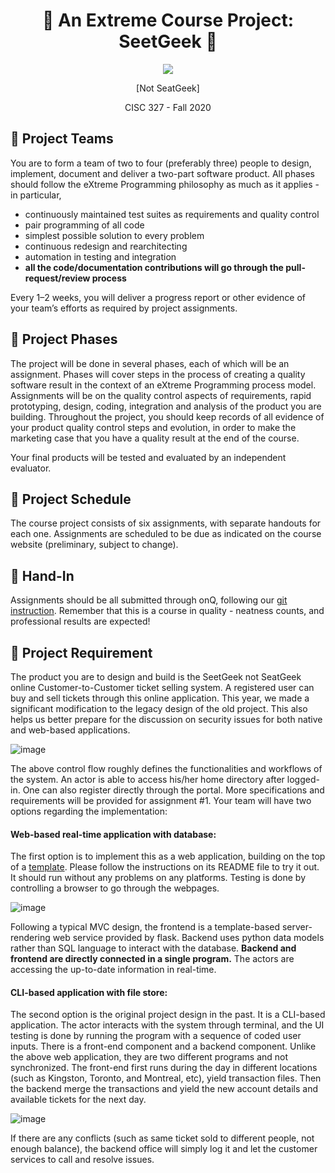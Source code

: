 <h1 align='center'>🍿 An Extreme Course Project: SeetGeek 🍿</h1>
<p align='center'>
<img src="https://lh3.googleusercontent.com/proxy/oNhb9FtBwglurZr9_Yg3YayuLGIiyFqxZq0x8Tx2IR4l84s8ifMVlB_oOWpNAYZm3TLkN3Dm2XK20zOpYgKdXkt4SbyAIJkvjc3WbV9_Y3vyPf5z_F98RJNRkcAwGII5VK3AN43jNlgvcO-moM9Tb7kgLbuzKiTnTOZZQXhfKzLoXt3kmqoM38BUuoZu9dgNbxYl"></img>
</p>
<p align='center'>[Not SeatGeek]</p>
<p align='center'>CISC 327  -  Fall 2020</p>


## 💺 Project Teams

You are to form a team of two to four (preferably three) people to design, implement, document and deliver a two-part software product.  All phases should follow the eXtreme Programming philosophy as much as it applies - in particular, 

- continuously maintained test suites as requirements and quality control
- pair programming of all code
- simplest possible solution to every problem
- continuous redesign and rearchitecting
- automation in testing and integration
- **all the code/documentation contributions will go through the pull-request/review process**

Every 1–2 weeks, you will deliver a progress report or other evidence of your team’s efforts as required by project assignments.


## 💺 Project Phases

The project will be done in several phases, each of which will be an assignment. Phases will cover steps in the process of creating a quality software result in the context of an eXtreme Programming process model.
Assignments will be on the quality control aspects of requirements, rapid prototyping, design, coding, integration and analysis of the product you are building. 
Throughout the project, you should keep records of all evidence of your product quality control steps and evolution, in order to make the marketing case that you have a quality result at the end of the course.

Your final products will be tested and evaluated by an independent evaluator.

## 💺 Project Schedule

The course project consists of six assignments, with separate handouts for each one.
Assignments are scheduled to be due as indicated on the course website (preliminary, subject to change).

## 💺 Hand-In

Assignments should be all submitted through onQ, following our [git instruction](https://github.com/CISC-CMPE-327/Information/blob/master/github_basics.md).
Remember that this is a course in quality - neatness counts, and professional results are expected!


## 💺 Project Requirement

The product you are to design and build is the SeetGeek not SeatGeek online Customer-to-Customer ticket selling system.
A registered user can buy and sell tickets through this online application.
This year, we made a significant modification to the legacy design of the old project. 
This also helps us better prepare for the discussion on security issues for both native and web-based applications.

![image](https://user-images.githubusercontent.com/8474647/94135518-8ebfab80-fe31-11ea-9347-ad83f7922cf5.png)

The above control flow roughly defines the functionalities and workflows of the system. An actor is able to access his/her home directory after logged-in. 
One can also register directly through the portal. More specifications and requirements will be provided for assignment #1. 
Your team will have two options regarding the implementation:

#### Web-based real-time application with database:
The first option is to implement this as a web application, building on the top of a [template](https://github.com/CISC-CMPE-327/CI-Python).
Please follow the instructions on its README file to try it out. It should run without any problems on any platforms. 
Testing is done by controlling a browser to go through the webpages. 

![image](https://user-images.githubusercontent.com/8474647/94135588-ad25a700-fe31-11ea-8839-59699a9608db.png)

Following a typical MVC design, the frontend is a template-based server-rendering web service provided by flask.
Backend uses python data models rather than SQL language to interact with the database. 
**Backend and frontend are directly connected in a single program.**
The actors are accessing the up-to-date information in real-time. 


#### CLI-based application with file store:
The second option is the original project design in the past. It is a CLI-based application. 
The actor interacts with the system through terminal, 
and the UI testing is done by running the program with a sequence of coded user inputs. 
There is a front-end component and a backend component.
Unlike the above web application, they are two different programs and not synchronized. 
The front-end first runs during the day in different locations (such as Kingston, Toronto, and Montreal, etc), yield transaction files.
Then the backend merge the transactions and yield the new account details and available tickets for the next day.

![image](https://user-images.githubusercontent.com/8474647/94140562-689e0980-fe39-11ea-8b75-f160d6931c73.png)

If there are any conflicts (such as same ticket sold to different people, not enough balance), the backend office will simply log it and let the customer services to call and resolve issues.

